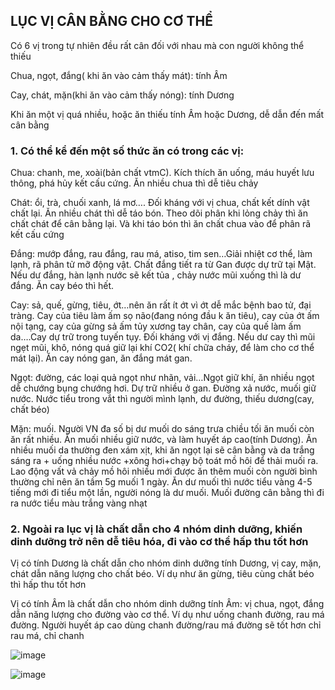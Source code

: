 ## LỤC VỊ CÂN BẰNG CHO CƠ THỂ

Có 6 vị trong tự nhiên đều rất cân đối với nhau mà con người không thể thiếu

Chua, ngọt, đắng( khi ăn vào cảm thấy mát): tính Âm

Cay, chát, mặn(khi ăn vào cảm thấy nóng): tính Dương

Khi ăn một vị quá nhiều, hoặc ăn thiếu tính Âm hoặc Dương, dễ dẫn đến mất cân bằng 

### 1. Có thể kể đến một số thức ăn có trong các vị:

Chua: chanh, me, xoài(bản chất vtmC). Kích thích ăn uống, máu huyết lưu thông, phá hủy kết cấu cứng. Ăn nhiều chua thì dễ tiêu chảy

Chát: ổi, trà, chuối xanh, lá mơ…. Đối kháng với vị chua, chất kết dính vật chất lại.  Ăn nhiều chát thì dễ táo bón. Theo dõi phân khi lỏng chảy thì ăn chất chát để cân bằng lại. Và khi táo bón thì ăn chất chua vào để phân rã kết cấu cứng

Đắng: mướp đắng, rau đắng, rau má, atiso, tim sen…Giải nhiệt cơ thể, làm lạnh, rã phân tử mỡ động vật. Chất đắng tiết ra từ Gan được dự trữ tại Mật. Nếu dư đắng, hàn lạnh nước sẽ kết tủa , chảy nước mũi xuống thì là dư đắng. Ăn cay béo thì hết. 

Cay: sả, quế, gừng, tiêu, ớt…nên ăn rất ít ớt vì ớt dễ mắc bệnh bao tử, đại tràng. Cay của tiêu làm ấm sọ não(đang nóng đầu k ăn tiêu), cay của ớt ấm nội tạng, cay của gừng sả ấm tủy xương tay chân, cay của quế làm ấm da….Cay dự trữ trong tuyến tụy. Đối kháng với vị đắng. Nếu dư cay thì mũi ngẹt mũi, khô, nóng quá giữ lại khí CO2( khí chữa cháy, để làm cho cơ thể mát lại). Ăn cay nóng gan, ăn đắng mát gan.

Ngọt: đường, các loại quả ngọt như nhãn, vải…Ngọt giữ khí, ăn nhiều ngọt dễ chướng bụng chướng hơi. Dự trữ nhiều ở gan. Đường xả nước, muối giữ nước. Nước tiểu trong vắt thì người mình lạnh, dư đường, thiếu dương(cay, chất béo)

Mặn: muối. Người VN đa số bị dư muối do sáng trưa chiều tối ăn muối còn ăn rất nhiều. Ăn muối nhiều giữ nước, và làm huyết áp cao(tính Dương). Ăn nhiều muối da thường đen xám xịt, khi ăn ngọt lại sẽ cân bằng và da trắng sáng ra + uống nhiều nước +xông hơi+chạy bộ toát mồ hôi để thải muối ra. Lao động vất vả chảy mồ hôi nhiều mới được ăn thêm muối còn người bình thường chỉ nên ăn tầm 5g muối 1 ngày. Ăn dư muối thì nước tiểu vàng 4-5 tiếng mới đi tiểu một lần, người nóng là dư muối. Muối đường cân bằng thì đi ra nước tiểu màu trắng vàng nhạt

### 2. Ngoài ra lục vị là chất dẫn cho 4 nhóm dinh dưỡng, khiến dinh dưỡng trở nên dễ tiêu hóa, đi vào cơ thể hấp thu tốt hơn

Vị có tính Dương là chất dẫn cho nhóm dinh dưỡng tính Dương, vị cay, mặn, chát dẫn năng lượng cho chất béo. Ví dụ như ăn gừng, tiêu cùng chất béo thì hấp thu tốt hơn

Vị có tính Âm là chất dẫn cho nhóm dinh dưỡng tính Âm: vị chua, ngọt, đắng dẫn năng lượng cho đường vào cơ thể. Ví dụ như uống chanh đường, rau má đường. Người huyết áp cao dùng chanh đường/rau má đường sẽ tốt hơn chỉ rau má, chỉ chanh

![image](https://user-images.githubusercontent.com/22516811/165137277-ea4d5c23-6b73-4da3-aa2c-965534ea7893.png)

![image](https://user-images.githubusercontent.com/22516811/165137329-8643417d-1c4e-4bb9-a8a6-feef924d55c9.png)
